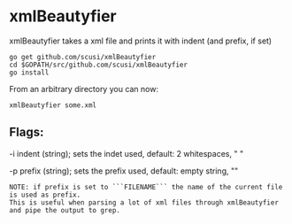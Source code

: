 xmlBeautyfier
=============


xmlBeautyfier takes a xml file and prints it with indent (and prefix, if set)

```
go get github.com/scusi/xmlBeautyfier
cd $GOPATH/src/github.com/scusi/xmlBeautyfier
go install
```

From an arbitrary directory you can now:

```
xmlBeautyfier some.xml
```

Flags:
------

-i 	indent (string); sets the indet used, default: 2 whitespaces, "  "

-p	prefix (string); sets the prefix used, default: empty string, ""

	NOTE: if prefix is set to ```FILENAME``` the name of the current file is used as prefix.
	This is useful when parsing a lot of xml files through xmlBeautyfier and pipe the output to grep.
